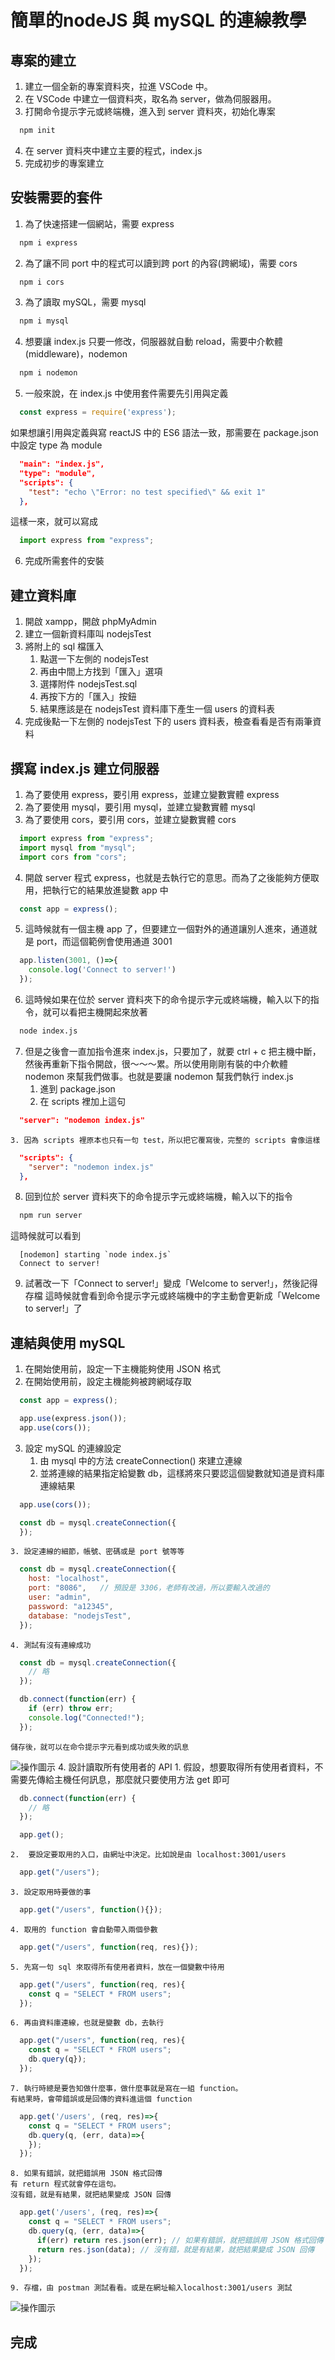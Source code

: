# 簡單的nodeJS 與 mySQL 的連線教學
## 專案的建立
1. 建立一個全新的專案資料夾，拉進 VSCode 中。
2. 在 VSCode 中建立一個資料夾，取名為 server，做為伺服器用。
3. 打開命令提示字元或終端機，進入到 server 資料夾，初始化專案
```bash
  npm init
```
4. 在 server 資料夾中建立主要的程式，index.js
5. 完成初步的專案建立

## 安裝需要的套件
1. 為了快速搭建一個網站，需要 express
```bash
  npm i express
```
2. 為了讓不同 port 中的程式可以讀到跨 port 的內容(跨網域)，需要 cors
```bash
  npm i cors
```
3. 為了讀取 mySQL，需要 mysql
```bash
  npm i mysql
```
4. 想要讓 index.js 只要一修改，伺服器就自動 reload，需要中介軟體(middleware)，nodemon
```bash
  npm i nodemon
```
5. 一般來說，在 index.js 中使用套件需要先引用與定義
```javascript
  const express = require('express');
```
如果想讓引用與定義與寫 reactJS 中的 ES6 語法一致，那需要在 package.json 中設定 type 為 module
```json
  "main": "index.js",
  "type": "module",
  "scripts": {
    "test": "echo \"Error: no test specified\" && exit 1"
  },
```
這樣一來，就可以寫成
```javascript
  import express from "express";
```
6. 完成所需套件的安裝

## 建立資料庫
1. 開啟 xampp，開啟 phpMyAdmin
2. 建立一個新資料庫叫 nodejsTest
3. 將附上的 sql 檔匯入
	1. 點選一下左側的 nodejsTest
	2. 再由中間上方找到「匯入」選項
	3. 選擇附件 nodejsTest.sql
	4. 再按下方的「匯入」按鈕
	5. 結果應該是在 nodejsTest 資料庫下產生一個 users 的資料表
4. 完成後點一下左側的 nodejsTest 下的 users 資料表，檢查看看是否有兩筆資料

## 撰寫 index.js 建立伺服器
1. 為了要使用 express，要引用 express，並建立變數實體 express
2. 為了要使用 mysql，要引用 mysql，並建立變數實體 mysql
3. 為了要使用 cors，要引用 cors，並建立變數實體 cors
```javascript
  import express from "express";
  import mysql from "mysql";
  import cors from "cors";
```
4. 開啟 server 程式 express，也就是去執行它的意思。而為了之後能夠方便取用，把執行它的結果放進變數 app 中
```javascript
  const app = express();
```
5. 這時候就有一個主機 app 了，但要建立一個對外的通道讓別人進來，通道就是 port，而這個範例會使用通道 3001
```javascript
  app.listen(3001, ()=>{
    console.log('Connect to server!')
  });
```
6. 這時候如果在位於 server 資料夾下的命令提示字元或終端機，輸入以下的指令，就可以看把主機開起來放著
```bash
  node index.js
```
7. 但是之後會一直加指令進來 index.js，只要加了，就要 ctrl + c 把主機中斷，然後再重新下指令開啟，很～～～累。所以使用剛剛有裝的中介軟體 nodemon 來幫我們做事。也就是要讓 nodemon 幫我們執行 index.js
	1. 進到 package.json
	2. 在 scripts 裡加上這句
```json
  "server": "nodemon index.js"
```
	3. 因為 scripts 裡原本也只有一句 test，所以把它覆寫後，完整的 scripts 會像這樣
```json
  "scripts": {
    "server": "nodemon index.js"
  },
  ```
8. 回到位於 server 資料夾下的命令提示字元或終端機，輸入以下的指令
```bash
  npm run server
```
  這時候就可以看到
```
  [nodemon] starting `node index.js`
  Connect to server!
```
9. 試著改一下「Connect to server!」變成「Welcome to server!」，然後記得存檔
這時候就會看到命令提示字元或終端機中的字主動會更新成「Welcome to server!」了

## 連結與使用 mySQL
1. 在開始使用前，設定一下主機能夠使用 JSON 格式
2. 在開始使用前，設定主機能夠被跨網域存取
```javascript
  const app = express();

  app.use(express.json());
  app.use(cors());
```
3. 設定 mySQL 的連線設定
	1. 由 mysql 中的方法 createConnection() 來建立連線
	2. 並將連線的結果指定給變數 db，這樣將來只要認這個變數就知道是資料庫連線結果
```javascript
  app.use(cors());

  const db = mysql.createConnection({
  });
```
	3. 設定連線的細節，帳號、密碼或是 port 號等等
```javascript
  const db = mysql.createConnection({
    host: "localhost",
    port: "8086",	// 預設是 3306，老師有改過，所以要輸入改過的
    user: "admin",
    password: "a12345",
    database: "nodejsTest",
  });
```
	4. 測試有沒有連線成功
```javascript
  const db = mysql.createConnection({
    // 略
  });

  db.connect(function(err) {
    if (err) throw err;
    console.log("Connected!");
  });
```
	儲存後，就可以在命令提示字元看到成功或失敗的訊息
  ![操作圖示](https://github.com/idben/nodejs-mysql-01/blob/main/readmeimgs/info1.png)
4. 設計讀取所有使用者的 API
	1. 假設，想要取得所有使用者資料，不需要先傳給主機任何訊息，那麼就只要使用方法 get 即可
```javascript
  db.connect(function(err) {
    // 略
  });

  app.get();
```
	2.  要設定要取用的入口，由網址中決定。比如說是由 localhost:3001/users
```javascript
  app.get("/users");
```
	3. 設定取用時要做的事
```javascript
  app.get("/users", function(){});
```
	4. 取用的 function 會自動帶入兩個參數
```javascript
  app.get("/users", function(req, res){});
```
	5. 先寫一句 sql 來取得所有使用者資料，放在一個變數中待用
```javascript
  app.get("/users", function(req, res){
    const q = "SELECT * FROM users";
  });
```
	6. 再由資料庫連線，也就是變數 db，去執行
```javascript
  app.get("/users", function(req, res){
    const q = "SELECT * FROM users";
    db.query(q});
  });
```
	7. 執行時總是要告知做什麼事，做什麼事就是寫在一組 function。
	有結果時，會帶錯誤或是回傳的資料進這個 function
```javascript
  app.get('/users', (req, res)=>{
    const q = "SELECT * FROM users";
    db.query(q, (err, data)=>{
    });
  });
```
	8. 如果有錯誤，就把錯誤用 JSON 格式回傳
	有 return 程式就會停在這句。
	沒有錯，就是有結果，就把結果變成 JSON 回傳
```javascript
  app.get('/users', (req, res)=>{
    const q = "SELECT * FROM users";
    db.query(q, (err, data)=>{
      if(err) return res.json(err); // 如果有錯誤，就把錯誤用 JSON 格式回傳
      return res.json(data); // 沒有錯，就是有結果，就把結果變成 JSON 回傳
    });
  });
```
	9. 存檔，由 postman 測試看看。或是在網址輸入localhost:3001/users 測試
  ![操作圖示](https://github.com/idben/nodejs-mysql-01/blob/main/readmeimgs/info2.png)

## 完成




